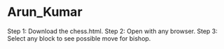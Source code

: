 # Arun_Kumar

Step 1: Download the chess.html.
Step 2: Open with any browser.
Step 3: Select any block to see possible move for bishop. 
